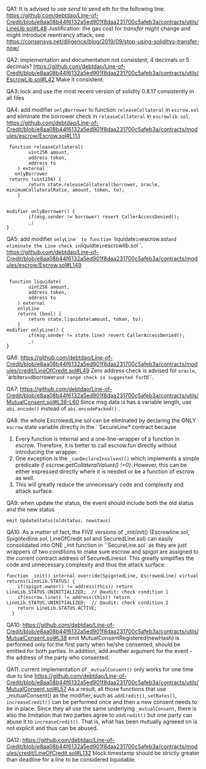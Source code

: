 QA1: It is advised to use *send* to send eth for the following line: 
 https://github.com/debtdao/Line-of-Credit/blob/e8aa08b44f6132a5ed901f8daa231700c5afeb3a/contracts/utils/LineLib.sol#L48
Justification: the gas cost for *transfer* might change and might introduce reentrancy attack; see
https://consensys.net/diligence/blog/2019/09/stop-using-soliditys-transfer-now/

QA2: implementation and documentation not consistent, 4 decimals or 5 decimals? 
https://github.com/debtdao/Line-of-Credit/blob/e8aa08b44f6132a5ed901f8daa231700c5afeb3a/contracts/utils/EscrowLib.sol#L42
Make it consistent.

QA3: lock and use the most recent version of solidity 0.8.17 consistently in all files

QA4: 
add modifier ``onlyBorrower`` to function ``releaseCollateral`` in ``escrow.sol`` and eliminate the borrower check in ``releaseCollateral`` in ``escrowlib.sol``. 
https://github.com/debtdao/Line-of-Credit/blob/e8aa08b44f6132a5ed901f8daa231700c5afeb3a/contracts/modules/escrow/Escrow.sol#L113
```
 function releaseCollateral(
        uint256 amount,
        address token,
        address to
    ) external 
   onlyBorrower
 returns (uint256) {
        return state.releaseCollateral(borrower, oracle, minimumCollateralRatio, amount, token, to);
    }


modifier onlyBorrower() {
        if(msg.sender != borrower) revert CallerAccessDenied();
        _;
}
```

QA5: 
add modifier ``onlyLine` to function ``liquidate`` in ``escrow.sol`` and eliminate the Line check in ``liquidte`` in ``escrowlib.sol``. 
https://github.com/debtdao/Line-of-Credit/blob/e8aa08b44f6132a5ed901f8daa231700c5afeb3a/contracts/modules/escrow/Escrow.sol#L149
```

 function liquidate(
        uint256 amount,
        address token,
        address to
    ) external
    onlyLine 
    returns (bool) {
        return state.liquidate(amount, token, to);
    }
modifier onlyLine() {
        if(msg.sender != state.line) revert CallerAccessDenied();
        _;
}
```

QA6: https://github.com/debtdao/Line-of-Credit/blob/e8aa08b44f6132a5ed901f8daa231700c5afeb3a/contracts/modules/credit/LineOfCredit.sol#L49
Zero address check is advised for ``oracle``, `arbiter`` and ``borrower`` and range check is suggested for ``ttl``.

QA7: https://github.com/debtdao/Line-of-Credit/blob/e8aa08b44f6132a5ed901f8daa231700c5afeb3a/contracts/utils/MutualConsent.sol#L38-L60
Since msg.data is has a variable length, use ``abi.encode()`` instead of ``abi.encodePacked()``
.

QA8: the whole EscrowedLine.sol can be eliminated by declaring the ONLY ``escrow`` state variable directly in the ``SecureLine* contract because
1) Every function is internal and a one-line-wrapper of a function in escrow. Therefore, it is better to call escrow.fun directly without introducing the wrapper. 
2) One exception is the ``_canDeclareInsolvent()`` which implements a simple predicate *if escrow.getCollateralValues() !=0)*. However, this can be either expressed directly where it is needed or be a function of escrow as well. 
3) This will greatly reduce the unnecessary code and complexity and attack surface.


QA9: when update the status, the event should include both the old status and the new status
```
emit UpdateStatus(oldstatus, newstaus)
```
QA10. As a matter of fact, the FIVE versions of _init/init() (Escrowline.sol, Spigotedline.sol, LineOfCredit.sol and SecuredLine.sol) can easily consolidated into ONE _init function in ``SecureLine.sol` as they are just wrappers of two conditions to make sure escrow and spigot are assigned to the current contract address of SecuredLinesol. This greatly simplifies the code and unnecessary complexity and thus the attack surface.

```
function _init() internal override(SpigotedLine, EscrowedLine) virtual returns(LineLib.STATUS) {
    if(spigot.owner() != address(this)) return LineLib.STATUS.UNINITIALIZED;  // @audit: check condition 1
    if(escrow.line() != address(this)) return LineLib.STATUS.UNINITIALIZED;  // @audit: check condition 2
    return LineLib.STATUS.ACTIVE;
  }
```

QA10: https://github.com/debtdao/Line-of-Credit/blob/e8aa08b44f6132a5ed901f8daa231700c5afeb3a/contracts/utils/MutualConsent.sol#L38
emit MutualConsentRegistered(newHash) is performed only for the first party when he/she consented, should be emitted for both parties. In addition, add another argument for the event - the address of the party who consented. 


QA11: current implementation of ``_mutualConsent()`` only works for one time due to line 
https://github.com/debtdao/Line-of-Credit/blob/e8aa08b44f6132a5ed901f8daa231700c5afeb3a/contracts/utils/MutualConsent.sol#L57
As a result, all those functions that use _mutualConsent() as the modifier, such as ``addCredit()``, ``setRates()``, ``increaseCredit()`` can be performed once and then a new consent needs to be in place. Since they all use the same underlying ``_mutualConsent``, there is also the limitation that two parties agree to ``addCredit()`` but one party can abuse it to ``increaseCredit()``. That is, what has been mutually agreeed on is not explicit and thus can be abused. 

QA12: https://github.com/debtdao/Line-of-Credit/blob/e8aa08b44f6132a5ed901f8daa231700c5afeb3a/contracts/modules/credit/LineOfCredit.sol#L132
block.timestamp should be strictly greater than deadline for a line to be considered liquidable. 

